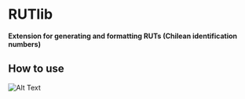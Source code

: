 # RUTlib

**Extension for generating and formatting RUTs (Chilean identification numbers)**

## How to use

![Alt Text](usage_example.gif)

